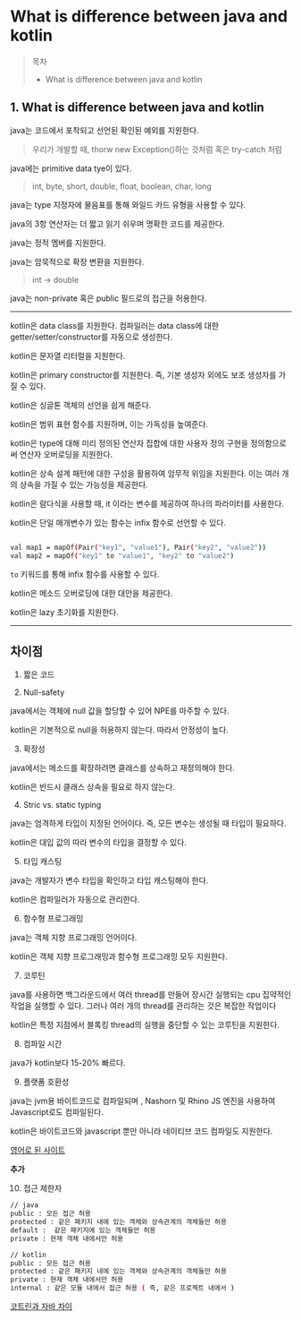 # What is difference between java and kotlin

> 목차
> * What is difference between java and kotlin

## 1. What is difference between java and kotlin

java는 코드에서 포착되고 선언된 확인된 예외를 지원한다. 
> 우리가 개발할 때, thorw new Exception()하는 것처럼
> 혹은 try-catch 처럼

java에는 primitive data tye이 있다. 
> int, byte, short, double, float, boolean, char, long

java는 type 지정자에 물음표를 통해 와일드 카드 유형을 사용할 수 있다.

java의 3항 연산자는 더 짧고 읽기 쉬우며 명확한 코드를 제공한다.

java는 정적 멤버를 지원한다. 

java는 암묵적으로 확장 변환을 지원한다. 
> int -> double

java는 non-private 혹은 public 필드로의 접근을 허용한다.

<hr>

kotlin은 data class를 지원한다. 컴파일러는 data class에 대한 getter/setter/constructor를 자동으로 생성한다.

kotlin은 문자열 리터럴을 지원한다. 

kotlin은 primary constructor를 지원한다. 즉, 기본 생성자 외에도 보조 생성자를 가질 수 있다.

kotlin은 싱글톤 객체의 선언을 쉽게 해준다. 

kotlin은 범위 표현 함수를 지원하며, 이는 가독성을 높여준다.

kotlin은 type에 대해 미리 정의된 연산자 집합에 대한 사용자 정의 구현을 정의함으로써 연산자 오버로딩을 지원한다.

kotlin은 상속 설계 패턴에 대한 구성을 활용하여 암무적 위임을 지원한다. 이는 여러 개의 상속을 가질 수 있는 가능성을 제공한다.

kotlin은 람다식을 사용할 때, it 이라는 변수를 제공하여 하나의 파라미터를 사용한다.

kotlin은 단일 매개변수가 있는 함수는 infix 함수로 선언할 수 있다. 

```` bash

val map1 = mapOf(Pair("key1", "value1"), Pair("key2", "value2"))
val map2 = mapOf("key1" to "value1", "key2" to "value2")

````

`to` 키워드를 통해 infix 함수를 사용할 수 있다.

kotlin은 메소드 오버로딩에 대한 대안을 제공한다.

kotlin은 lazy 초기화를 지원한다.

<hr/>

## 차이점

1. 짧은 코드

2. Null-safety

java에서는 객체에 null 값을 할당할 수 있어 NPE를 마주할 수 있다.

kotlin은 기본적으로 null을 허용하지 않는다. 따라서 안정성이 높다.

3. 확장성

java에서는 메소드를 확장하려면 클래스를 상속하고 재정의해야 한다. 

kotlin은 반드시 클래스 상속을 필요로 하지 않는다. 

4. Stric vs. static typing

java는 엄격하게 타입이 지정된 언어이다. 즉, 모든 변수는 생성될 때 타입이 필요하다.

kotlin은 대입 값의 따라 변수의 타입을 결정할 수 있다.

5. 타입 캐스팅

java는 개발자가 변수 타입을 확인하고 타입 캐스팅해야 한다.

kotlin은 컴파일러가 자동으로 관리한다.

6. 함수형 프로그래밍

java는 객체 지향 프로그래밍 언어이다.

kotlin은 객체 지향 프로그래밍과 함수형 프로그래밍 모두 지원한다.

7. 코루틴

java를 사용하면 백그라운드에서 여러 thread를 만들어 장시간 실행되는 cpu 집약적인 작업을 실행할 수 있다. 그러나 여러 개의 thread를 관리하는 것은 복잡한 작업이다

kotlin은 특정 지점에서 블록킹 thread의 실행을 중단할 수 있는 코루틴을 지원한다.

8. 컴파일 시간

java가 kotlin보다 15-20% 빠르다.

9. 플랫폼 호환성

java는 jvm용 바이트코드로 컴파일되며 , Nashorn 및 Rhino JS 엔진을 사용하여 Javascript로도 컴파일된다.

kotlin은 바이트코드와 javascript 뿐만 아니라 네이티브 코드 컴파일도 지원한다.

[영어로 된 사이트](https://www.baeldung.com/kotlin/java-vs-kotlin)

**추가**

10. 접근 제한자

```` bash
// java
public : 모든 접근 허용
protected : 같은 패키지 내에 있는 객체와 상속관계의 객체들만 허용
default :  같은 패키지에 있는 객체들만 허용
private : 현재 객체 내에서만 허용

// kotlin
public : 모든 접근 허용
protected : 같은 패키지 내에 있는 객체와 상속관계의 객체들만 허용
private : 현재 객체 내에서만 허용
internal : 같은 모듈 내에서 접근 허용 ( 즉, 같은 프로젝트 내에서 )
````

[코트린과 자바 차이](https://diqmwl-programming.tistory.com/115)